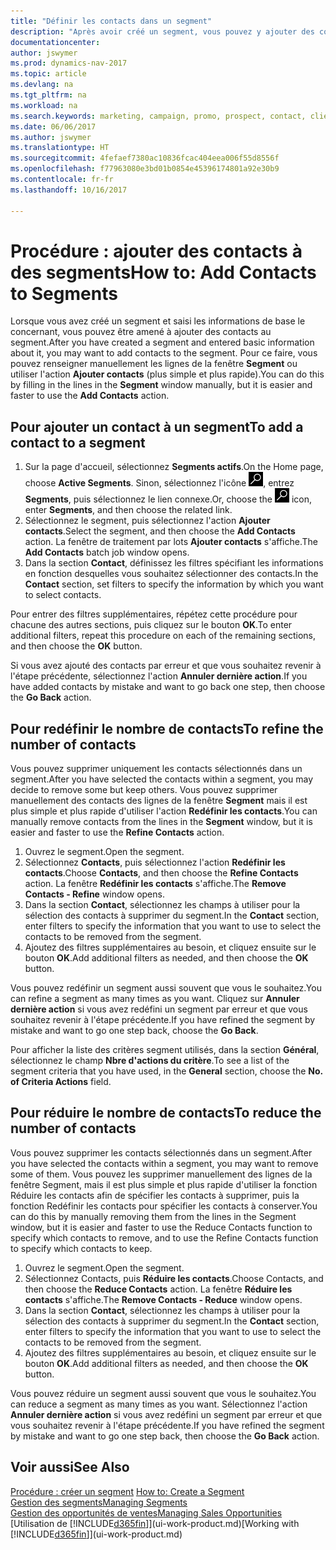 ```yaml
---
title: "Définir les contacts dans un segment"
description: "Après avoir créé un segment, vous pouvez y ajouter des contacts, par exemple, dans le cadre d'une campagne marketing visant des clients particuliers."
documentationcenter: 
author: jswymer
ms.prod: dynamics-nav-2017
ms.topic: article
ms.devlang: na
ms.tgt_pltfrm: na
ms.workload: na
ms.search.keywords: marketing, campaign, promo, prospect, contact, client, customer
ms.date: 06/06/2017
ms.author: jswymer
ms.translationtype: HT
ms.sourcegitcommit: 4fefaef7380ac10836fcac404eea006f55d8556f
ms.openlocfilehash: f77963080e3bd01b0854e45396174801a92e30b9
ms.contentlocale: fr-fr
ms.lasthandoff: 10/16/2017

---
```

# <a name="how-to-add-contacts-to-segments"></a><span data-ttu-id="73f93-103">Procédure : ajouter des contacts à des segments</span><span class="sxs-lookup"><span data-stu-id="73f93-103">How to: Add Contacts to Segments</span></span>
<span data-ttu-id="73f93-104">Lorsque vous avez créé un segment et saisi les informations de base le concernant, vous pouvez être amené à ajouter des contacts au segment.</span><span class="sxs-lookup"><span data-stu-id="73f93-104">After you have created a segment and entered basic information about it, you may want to add contacts to the segment.</span></span> <span data-ttu-id="73f93-105">Pour ce faire, vous pouvez renseigner manuellement les lignes de la fenêtre **Segment** ou utiliser l'action **Ajouter contacts** (plus simple et plus rapide).</span><span class="sxs-lookup"><span data-stu-id="73f93-105">You can do this by filling in the lines in the **Segment** window manually, but it is easier and faster to use the **Add Contacts** action.</span></span>

## <a name="to-add-a-contact-to-a-segment"></a><span data-ttu-id="73f93-106">Pour ajouter un contact à un segment</span><span class="sxs-lookup"><span data-stu-id="73f93-106">To add a contact to a segment</span></span>
1. <span data-ttu-id="73f93-107">Sur la page d'accueil, sélectionnez **Segments actifs**.</span><span class="sxs-lookup"><span data-stu-id="73f93-107">On the Home page, choose **Active Segments**.</span></span> <span data-ttu-id="73f93-108">Sinon, sélectionnez l'icône ![Page ou état pour la recherche](media/ui-search/search_small.png "Page ou état pour la recherche"), entrez **Segments**, puis sélectionnez le lien connexe.</span><span class="sxs-lookup"><span data-stu-id="73f93-108">Or, choose the ![Search for Page or Report](media/ui-search/search_small.png "Search for Page or Report icon") icon, enter **Segments**, and then choose the related link.</span></span>  
2. <span data-ttu-id="73f93-109">Sélectionnez le segment, puis sélectionnez l'action **Ajouter contacts**.</span><span class="sxs-lookup"><span data-stu-id="73f93-109">Select the segment, and then choose the **Add Contacts** action.</span></span> <span data-ttu-id="73f93-110">La fenêtre de traitement par lots **Ajouter contacts** s'affiche.</span><span class="sxs-lookup"><span data-stu-id="73f93-110">The **Add Contacts** batch job window opens.</span></span>
3. <span data-ttu-id="73f93-111">Dans la section **Contact**, définissez les filtres spécifiant les informations en fonction desquelles vous souhaitez sélectionner des contacts.</span><span class="sxs-lookup"><span data-stu-id="73f93-111">In the **Contact** section, set filters to specify the information by which you want to select contacts.</span></span>

<span data-ttu-id="73f93-112">Pour entrer des filtres supplémentaires, répétez cette procédure pour chacune des autres sections, puis cliquez sur le bouton **OK**.</span><span class="sxs-lookup"><span data-stu-id="73f93-112">To enter additional filters, repeat this procedure on each of the remaining sections, and then choose the **OK** button.</span></span>

<span data-ttu-id="73f93-113">Si vous avez ajouté des contacts par erreur et que vous souhaitez revenir à l'étape précédente, sélectionnez l'action **Annuler dernière action**.</span><span class="sxs-lookup"><span data-stu-id="73f93-113">If you have added contacts by mistake and want to go back one step, then choose the **Go Back** action.</span></span>

## <a name="to-refine-the-number-of-contacts"></a><span data-ttu-id="73f93-114">Pour redéfinir le nombre de contacts</span><span class="sxs-lookup"><span data-stu-id="73f93-114">To refine the number of contacts</span></span>
<span data-ttu-id="73f93-115">Vous pouvez supprimer uniquement les contacts sélectionnés dans un segment.</span><span class="sxs-lookup"><span data-stu-id="73f93-115">After you have selected the contacts within a segment, you may decide to remove some but keep others.</span></span> <span data-ttu-id="73f93-116">Vous pouvez supprimer manuellement des contacts des lignes de la fenêtre **Segment** mais il est plus simple et plus rapide d'utiliser l'action **Redéfinir les contacts**.</span><span class="sxs-lookup"><span data-stu-id="73f93-116">You can manually remove contacts from the lines in the **Segment** window, but it is easier and faster to use the **Refine Contacts** action.</span></span>

1. <span data-ttu-id="73f93-117">Ouvrez le segment.</span><span class="sxs-lookup"><span data-stu-id="73f93-117">Open the segment.</span></span>
2. <span data-ttu-id="73f93-118">Sélectionnez **Contacts**, puis sélectionnez l'action **Redéfinir les contacts**.</span><span class="sxs-lookup"><span data-stu-id="73f93-118">Choose **Contacts**, and then choose the **Refine Contacts** action.</span></span> <span data-ttu-id="73f93-119">La fenêtre **Redéfinir les contacts** s'affiche.</span><span class="sxs-lookup"><span data-stu-id="73f93-119">The **Remove Contacts - Refine** window opens.</span></span>
3. <span data-ttu-id="73f93-120">Dans la section **Contact**, sélectionnez les champs à utiliser pour la sélection des contacts à supprimer du segment.</span><span class="sxs-lookup"><span data-stu-id="73f93-120">In the **Contact** section, enter filters to specify the information that you want to use to select the contacts to be removed from the segment.</span></span>
4. <span data-ttu-id="73f93-121">Ajoutez des filtres supplémentaires au besoin, et cliquez ensuite sur le bouton **OK**.</span><span class="sxs-lookup"><span data-stu-id="73f93-121">Add additional filters as needed, and then choose the **OK** button.</span></span>

<span data-ttu-id="73f93-122">Vous pouvez redéfinir un segment aussi souvent que vous le souhaitez.</span><span class="sxs-lookup"><span data-stu-id="73f93-122">You can refine a segment as many times as you want.</span></span> <span data-ttu-id="73f93-123">Cliquez sur **Annuler dernière action** si vous avez redéfini un segment par erreur et que vous souhaitez revenir à l'étape précédente.</span><span class="sxs-lookup"><span data-stu-id="73f93-123">If you have refined the segment by mistake and want to go one step back, choose the **Go Back**.</span></span>

<span data-ttu-id="73f93-124">Pour afficher la liste des critères segment utilisés, dans la section **Général**, sélectionnez le champ **Nbre d'actions du critère**.</span><span class="sxs-lookup"><span data-stu-id="73f93-124">To see a list of the segment criteria that you have used, in the **General** section, choose the **No. of Criteria Actions** field.</span></span>

## <a name="to-reduce-the-number-of-contacts"></a><span data-ttu-id="73f93-125">Pour réduire le nombre de contacts</span><span class="sxs-lookup"><span data-stu-id="73f93-125">To reduce the number of contacts</span></span>
<span data-ttu-id="73f93-126">Vous pouvez supprimer les contacts sélectionnés dans un segment.</span><span class="sxs-lookup"><span data-stu-id="73f93-126">After you have selected the contacts within a segment, you may want to remove some of them.</span></span> <span data-ttu-id="73f93-127">Vous pouvez les supprimer manuellement des lignes de la fenêtre Segment, mais il est plus simple et plus rapide d'utiliser la fonction Réduire les contacts afin de spécifier les contacts à supprimer, puis la fonction Redéfinir les contacts pour spécifier les contacts à conserver.</span><span class="sxs-lookup"><span data-stu-id="73f93-127">You can do this by manually removing them from the lines in the Segment window, but it is easier and faster to use the Reduce Contacts function to specify which contacts to remove, and to use the Refine Contacts function to specify which contacts to keep.</span></span>

1. <span data-ttu-id="73f93-128">Ouvrez le segment.</span><span class="sxs-lookup"><span data-stu-id="73f93-128">Open the segment.</span></span>
2. <span data-ttu-id="73f93-129">Sélectionnez Contacts, puis **Réduire les contacts**.</span><span class="sxs-lookup"><span data-stu-id="73f93-129">Choose Contacts, and then choose the **Reduce Contacts** action.</span></span> <span data-ttu-id="73f93-130">La fenêtre **Réduire les contacts** s'affiche.</span><span class="sxs-lookup"><span data-stu-id="73f93-130">The **Remove Contacts - Reduce** window opens.</span></span>
3. <span data-ttu-id="73f93-131">Dans la section **Contact**, sélectionnez les champs à utiliser pour la sélection des contacts à supprimer du segment.</span><span class="sxs-lookup"><span data-stu-id="73f93-131">In the **Contact** section, enter filters to specify the information that you want to use to select the contacts to be removed from the segment.</span></span>
4. <span data-ttu-id="73f93-132">Ajoutez des filtres supplémentaires au besoin, et cliquez ensuite sur le bouton **OK**.</span><span class="sxs-lookup"><span data-stu-id="73f93-132">Add additional filters as needed, and then choose the **OK** button.</span></span>

<span data-ttu-id="73f93-133">Vous pouvez réduire un segment aussi souvent que vous le souhaitez.</span><span class="sxs-lookup"><span data-stu-id="73f93-133">You can reduce a segment as many times as you want.</span></span> <span data-ttu-id="73f93-134">Sélectionnez l'action **Annuler dernière action** si vous avez redéfini un segment par erreur et que vous souhaitez revenir à l'étape précédente.</span><span class="sxs-lookup"><span data-stu-id="73f93-134">If you have refined the segment by mistake and want to go one step back, then choose the **Go Back** action.</span></span>

## <a name="see-also"></a><span data-ttu-id="73f93-135">Voir aussi</span><span class="sxs-lookup"><span data-stu-id="73f93-135">See Also</span></span>
<span data-ttu-id="73f93-136">[Procédure : créer un segment](marketing-how-create-segment.md) </span><span class="sxs-lookup"><span data-stu-id="73f93-136">[How to: Create a Segment](marketing-how-create-segment.md) </span></span>  
[<span data-ttu-id="73f93-137">Gestion des segments</span><span class="sxs-lookup"><span data-stu-id="73f93-137">Managing Segments</span></span>](marketing-segments.md)  
[<span data-ttu-id="73f93-138">Gestion des opportunités de ventes</span><span class="sxs-lookup"><span data-stu-id="73f93-138">Managing Sales Opportunities</span></span>](marketing-manage-sales-opportunities.md)  
<span data-ttu-id="73f93-139">[Utilisation de [!INCLUDE[d365fin](includes/d365fin_md.md)]](ui-work-product.md)</span><span class="sxs-lookup"><span data-stu-id="73f93-139">[Working with [!INCLUDE[d365fin](includes/d365fin_md.md)]](ui-work-product.md)</span></span>  

